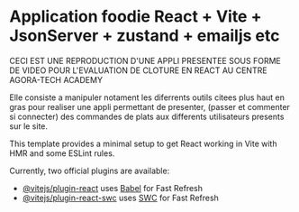 # Application foodie React + Vite + JsonServer + zustand + emailjs etc

CECI EST UNE REPRODUCTION D'UNE APPLI PRESENTEE SOUS FORME DE VIDEO POUR L'EVALUATION DE CLOTURE EN REACT AU CENTRE AGORA-TECH ACADEMY

Elle consiste a manipuler notament les diferrents outils citees plus haut en gras pour realiser une appli permettant de presenter, (passer et commenter si connecter) des commandes
de plats aux differents utilisateurs presents sur le site.



This template provides a minimal setup to get React working in Vite with HMR and some ESLint rules.

Currently, two official plugins are available:

- [@vitejs/plugin-react](https://github.com/vitejs/vite-plugin-react/blob/main/packages/plugin-react/README.md) uses [Babel](https://babeljs.io/) for Fast Refresh
- [@vitejs/plugin-react-swc](https://github.com/vitejs/vite-plugin-react-swc) uses [SWC](https://swc.rs/) for Fast Refresh
